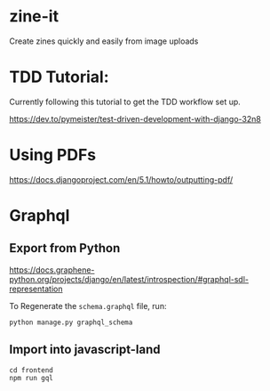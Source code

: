 # zine-it
Create zines quickly and easily from image uploads

# TDD Tutorial:
Currently following this tutorial to get the TDD workflow set up.

https://dev.to/pymeister/test-driven-development-with-django-32n8

# Using PDFs
https://docs.djangoproject.com/en/5.1/howto/outputting-pdf/

# Graphql

## Export from Python

https://docs.graphene-python.org/projects/django/en/latest/introspection/#graphql-sdl-representation

To Regenerate the `schema.graphql` file, run:

```
python manage.py graphql_schema
```

## Import into javascript-land

```
cd frontend
npm run gql
```